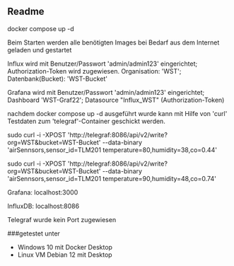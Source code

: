 ## Readme

docker compose up -d

Beim Starten werden alle benötigten Images bei Bedarf aus dem Internet geladen und gestartet

Influx wird mit Benutzer/Passwort 'admin/admin123' eingerichtet; Authorization-Token wird zugewiesen. Organisation: 'WST'; Datenbank(Bucket): 'WST-Bucket'

Grafana wird mit Benutzer/Passwort 'admin/admin123' eingerichtet; Dashboard 'WST-Graf22'; Datasource "Influx_WST" (Authorization-Token)

nachdem docker compose up -d ausgeführt wurde kann mit Hilfe von 'curl' Testdaten zum 'telegraf'-Container geschickt werden.

sudo curl -i -XPOST 'http://telegraf:8086/api/v2/write?org=WST&bucket=WST-Bucket' --data-binary 'airSennsors,sensor_id=TLM201 temperature=80,humidity=38,co=0.44'

sudo curl -i -XPOST 'http://telegraf:8086/api/v2/write?org=WST&bucket=WST-Bucket' --data-binary 'airSennsors,sensor_id=TLM201 temperature=90,humidity=48,co=0.74'

Grafana: localhost:3000

InfluxDB: localhost:8086

Telegraf wurde kein Port zugewiesen

###getestet unter 
- Windows 10 mit Docker Desktop
- Linux VM Debian 12 mit Desktop
